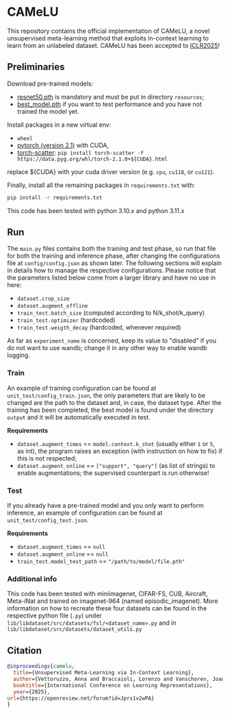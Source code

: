 # CAMeLU
This repository contains the official implementation of CAMeLU, a novel unsupervised meta-learning method that exploits in-context learning to learn from an unlabeled dataset.
CAMeLU has been accepted to [ICLR2025](https://openreview.net/forum?id=Jprs1v2wPA)!

## Preliminaries
Download pre-trained models:
* [resnet50.pth](https://1drv.ms/u/c/9f13dc7f5f014c7b/EYXb6ievANpFl7VpatW1EioBCxidDoCh-er9dIcnPHtphQ?e=btu7SM) is mandatory and must be put in directory `resources`;
* [best_model.pth](https://1drv.ms/u/c/9f13dc7f5f014c7b/EW61j3qxgNRIvGT8if-p2OwBaxHyz35clSAod5KBwNZpKQ?e=Z5LkfG) if you want to test performance and you have not trained the model yet.

Install packages in a new virtual env:
* `wheel`
* [pytorch (version 2.1)](https://pytorch.org/get-started/locally/) with CUDA, 
* [torch-scatter](https://pypi.org/project/torch-scatter/): `pip install torch-scatter -f https://data.pyg.org/whl/torch-2.1.0+${CUDA}.html`

replace ${CUDA} with your cuda driver version (e.g. `cpu`, `cu118`, or `cu121`). 

Finally, install all the remaining packages in `requirements.txt` with:

```bash
pip install -r requirements.txt
```

This code has been tested with python 3.10.x and python 3.11.x

## Run
The `main.py` files contains both the training and test phase, so run that file for both the training and inference phase, after changing the configurations file at `config/config.json` as shown later. The following sections will explain in details how to manage the respective configurations. Please notice that the parameters listed below come from a larger library and have no use in here:
* `dataset.crop_size`
* `dataset.augment_offline`
* `train_test.batch_size` (computed according to N/k_shot/k_query)
* `train_test.optimizer` (hardcoded)
* `train_test.weigth_decay` (hardcoded, whenever required)

As far as `experiment_name` is concerned, keep its value to "disabled" if you do not want to use wandb; change it in any other way to enable wandb logging.

### Train
An example of training configuration can be found at `unit_test/config_train.json`, the only parameters that are likely to be changed are the path to the dataset and, in case, the dataset type. After the training has been completed, the best model is found under the directory `output` and it will be automatically executed in test.

**Requirements**
* `dataset.augment_times` == `model.context.k_shot` (usually either `1` or `5`, as int), the program raises an exception (with instruction on how to fix) if this is not respected;
* `dataset.augment_online` == `["support", "query"]` (as list of strings) to enable augmentations; the supervised counterpart is run otherwise!

### Test
If you already have a pre-trained model and you only want to perform inference, an example of configuration can be found at `unit_test/config_test.json`.

**Requirements**
* `dataset.augment_times` == `null` 
* `dataset.augment_online` == `null`
* `train_test.model_test_path` == `"/path/to/model/file.pth"`


### Additional info
This code has been tested with miniimagenet, CIFAR-FS, CUB, Aircraft, Meta-iNat and trained on imagenet-964 (named episodic_imagenet). More information on how to recreate these four datasets can be found in the respective python file (`.py`) under `lib/libdataset/src/datasets/fsl/<dataset_name>.py` and in `lib/libdataset/src/datasets/dataset_utils.py`

## Citation
```bibtex
@inproceedings{camelu,
  title={Unsupervised Meta-Learning via In-Context Learning},
  author={Vettoruzzo, Anna and Braccaioli, Lorenzo and Vanschoren, Joaquin and Nowaczyk, Marlena},
  booktitle={International Conference on Learning Representations},
  year={2025},
url={https://openreview.net/forum?id=Jprs1v2wPA}
}
```
